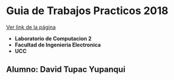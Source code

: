 # Guia de Trabajos Practicos 2018

[Ver link de la página](https://ucc-labcompu2.github.io/ejercicios2018-dtupac/index.html)

* **Laboratorio de Computacion 2**
* **Facultad de Ingeniería Electronica**
* **UCC**
## Alumno: David Tupac Yupanqui

